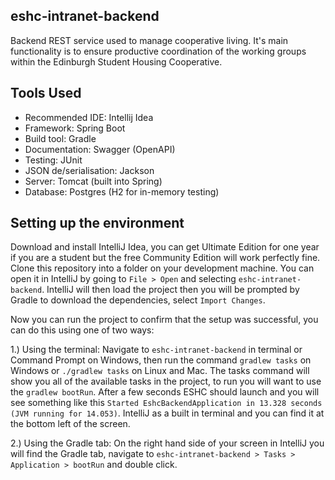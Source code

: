 ## eshc-intranet-backend

Backend REST service used to manage cooperative living. It's main functionality is to ensure productive coordination of the working groups within the Edinburgh Student Housing Cooperative.
## Tools Used

* Recommended IDE: Intellij Idea
* Framework: Spring Boot
* Build tool: Gradle
* Documentation: Swagger (OpenAPI)
* Testing: JUnit
* JSON de/serialisation: Jackson
* Server: Tomcat (built into Spring)
* Database: Postgres (H2 for in-memory testing)


## Setting up the environment
Download and install IntelliJ Idea, you can get Ultimate Edition for one year if you are a student but the free Community Edition will work perfectly fine. Clone this repository into a folder on your development machine. You can open it in IntelliJ by going to `File > Open` and selecting `eshc-intranet-backend`. IntelliJ will then load the project then you will be prompted by Gradle to download the dependencies, select `Import Changes`. 

Now you can run the project to confirm that the setup was successful, you can do this using one of two ways:

1.) Using the terminal: Navigate to `eshc-intranet-backend` in terminal or Command Prompt on Windows, then run the command `gradlew tasks` on Windows or `./gradlew tasks` on Linux and Mac. The tasks command will show you all of the available tasks in the project, to run you will want to use the `gradlew bootRun`. After a few seconds ESHC should launch and you will see something like this `Started EshcBackendApplication in 13.328 seconds (JVM running for 14.053)`. IntelliJ as a built in terminal and you can find it at the bottom left of the screen.

2.) Using the Gradle tab: On the right hand side of your screen in IntelliJ you will find the Gradle tab, navigate to `eshc-intranet-backend > Tasks > Application > bootRun` and double click.

